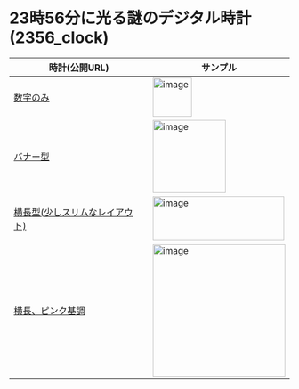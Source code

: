 # 23時56分に光る謎のデジタル時計(2356_clock)
|時計(公開URL)|サンプル|
|-|-|
|[数字のみ](https://dj-kata.github.io/obs_misc/2356_clock/index.html)|<img height="70" alt="image" src="https://github.com/user-attachments/assets/fc996677-5671-410f-8f05-661fd3dfa629" />|
|[バナー型](https://dj-kata.github.io/obs_misc/2356_clock/cyber_banner_clock.html)|<img height="131" alt="image" src="https://github.com/user-attachments/assets/54153964-113a-4cdf-adf3-beda7d14713e" />|
|[横長型(少しスリムなレイアウト)](https://dj-kata.github.io/obs_misc/2356_clock/cyber_slim.html)|<img width="236" height="80" alt="image" src="https://github.com/user-attachments/assets/1b4d9adc-205b-41c3-ab59-262256aec81a" />|
|[横長、ピンク基調](https://dj-kata.github.io/obs_misc/2356_clock/pink.html)|<img width="238" alt="image" src="https://github.com/user-attachments/assets/a6738f93-eeec-4a40-a321-2256d515e754" />|


